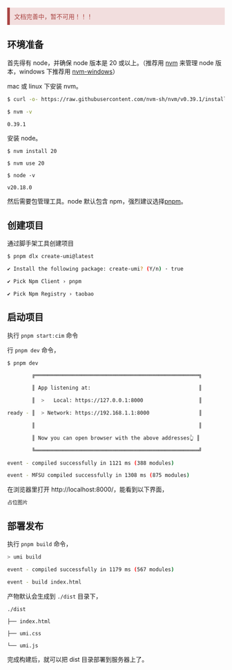 <p style="background-color: #f2dede; padding: 10px; border-left: 6px solid #a94442; color: #a94442;">
文档完善中，暂不可用！！！
</p>

## 环境准备

首先得有 node，并确保 node 版本是 20 或以上。（推荐用 [nvm](https://github.com/nvm-sh/nvm) 来管理 node 版本，windows 下推荐用 [nvm-windows](https://github.com/coreybutler/nvm-windows)）

mac 或 linux 下安装 nvm。

```bash
$ curl -o- https://raw.githubusercontent.com/nvm-sh/nvm/v0.39.1/install.sh | bash

$ nvm -v

0.39.1
```

安装 node。

```undefined
$ nvm install 20

$ nvm use 20

$ node -v

v20.18.0
```

然后需要包管理工具。node 默认包含 npm，强烈建议选择[pnpm](https://pnpm.io/installation)。

## 创建项目

通过脚手架工具创建项目

```bash
$ pnpm dlx create-umi@latest

✔ Install the following package: create-umi? (Y/n) · true

✔ Pick Npm Client › pnpm

✔ Pick Npm Registry › taobao


```

## 启动项目

执行 `pnpm start:cim` 命令

行 `pnpm dev` 命令，

```bash
$ pnpm dev

        ╔═════════════════════════════════════════════════════╗

        ║ App listening at:                                   ║

        ║  >   Local: https://127.0.0.1:8000                  ║

ready - ║  > Network: https://192.168.1.1:8000                ║

        ║                                                     ║

        ║ Now you can open browser with the above addresses👆 ║

        ╚═════════════════════════════════════════════════════╝

event - compiled successfully in 1121 ms (388 modules)

event - MFSU compiled successfully in 1308 ms (875 modules)
```

在浏览器里打开 http://localhost:8000/，能看到以下界面，

```bash
占位图片
```

## 部署发布

执行 `pnpm build` 命令，

```bash
> umi build

event - compiled successfully in 1179 ms (567 modules)

event - build index.html
```

产物默认会生成到 `./dist` 目录下，

```undefined
./dist

├── index.html

├── umi.css

└── umi.js
```

完成构建后，就可以把 dist 目录部署到服务器上了。
